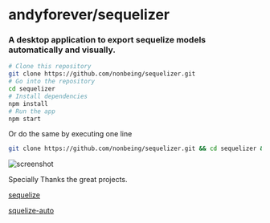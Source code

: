 # andyforever/sequelizer

### A desktop application to export sequelize models automatically and visually.


```bash
# Clone this repository
git clone https://github.com/nonbeing/sequelizer.git
# Go into the repository
cd sequelizer
# Install dependencies
npm install
# Run the app
npm start
```

Or do the same by executing one line
```bash
git clone https://github.com/nonbeing/sequelizer.git && cd sequelizer && npm install && npm start
```

![screenshot](https://img.alicdn.com/tfs/TB1dxPomxGYBuNjy0FnXXX5lpXa-845-649.png)

Specially Thanks the great projects.

[sequelize](https://github.com/sequelize/sequelize)

[squelize-auto](https://github.com/sequelize/sequelize-auto)
